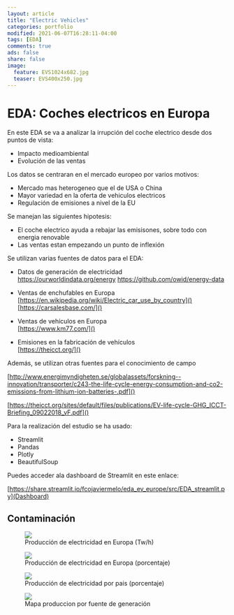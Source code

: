 ```yaml
---
layout: article
title: "Electric Vehicles"
categories: portfolio
modified: 2021-06-07T16:28:11-04:00
tags: [EDA]
comments: true
ads: false
share: false
image:
  feature: EVS1024x682.jpg
  teaser: EVS400x250.jpg
---
```


# EDA: Coches electricos en Europa

En este EDA se va a analizar la irrupción del coche electrico desde dos puntos de vista:

* Impacto medioambiental
* Evolución de las ventas

Los datos se centraran en el mercado europeo por varios motivos:

 * Mercado mas heterogeneo que el de USA o China
 * Mayor variedad en la oferta de vehiculos electricos
 * Regulación de emisiones a nivel de la EU
 
Se manejan las siguientes hipotesis:
 
* El coche electrico ayuda a rebajar las emisisones, sobre todo con energia renovable
* Las ventas estan empezando un punto de inflexión


Se utilizan varias fuentes de datos para el EDA:
*	Datos de generación de electricidad  
https://ourworldindata.org/energy
https://github.com/owid/energy-data

*	Ventas de enchufables en Europa  
[https://en.wikipedia.org/wiki/Electric_car_use_by_country]()  
[https://carsalesbase.com/]()  

*	Ventas de vehículos en Europa  
[https://www.km77.com/]()

*	Emisiones en la fabricación de vehículos  
[https://theicct.org/]()

Además, se utilizan otras fuentes para el conocimiento de campo  

[http://www.energimyndigheten.se/globalassets/forskning--innovation/transporter/c243-the-life-cycle-energy-consumption-and-co2-emissions-from-lithium-ion-batteries-.pdf]()  
  
[https://theicct.org/sites/default/files/publications/EV-life-cycle-GHG_ICCT-Briefing_09022018_vF.pdf]()


Para la realización del estudio se ha usado:

* Streamlit
* Pandas
* Plotly
* BeautifulSoup

Puedes acceder ala dashboard de Streamlit en este enlace:

[https://share.streamlit.io/fcojaviermelo/eda_ev_europe/src/EDA_streamlit.py](Dashboard)

## Contaminación 

<figure>
	<img src="{{ site.url }}/images/EVS1.PNG">
	<figcaption>Producción de electricidad en Europa (Tw/h)</figcaption>
</figure>

<figure>
	<img src="{{ site.url }}/images/EVS2.PNG">
	<figcaption>Producción de electricidad en Europa (porcentaje)</figcaption>
</figure>

<figure>
	<img src="{{ site.url }}/images/EVS3.PNG">
	<figcaption>Producción de electricidad por pais (porcentaje)</figcaption>
</figure>

<figure>
	<img src="{{ site.url }}/images/EVS4.PNG">
	<figcaption>Mapa produccion por fuente de generación</figcaption>
</figure>
